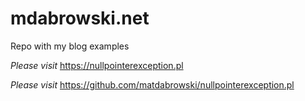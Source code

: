 # mdabrowski.net
Repo with my blog examples

_Please visit_ https://nullpointerexception.pl

_Please visit_ https://github.com/matdabrowski/nullpointerexception.pl
